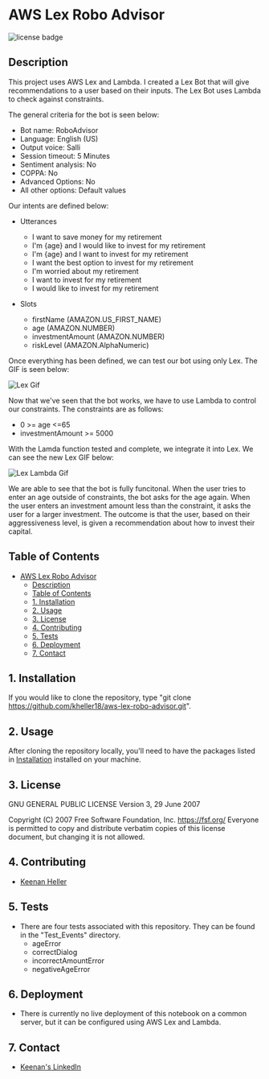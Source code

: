 # AWS Lex Robo Advisor

![license badge](https://shields.io/badge/license-GNU-blue)


## Description

This project uses AWS Lex and Lambda. I created a Lex Bot that will give recommendations to a user based on their inputs. The Lex Bot uses Lambda to check against constraints.

The general criteria for the bot is seen below:
  + Bot name: RoboAdvisor
  + Language: English (US)
  + Output voice: Salli
  + Session timeout: 5 Minutes
  + Sentiment analysis: No
  + COPPA: No
  + Advanced Options: No
  + All other options: Default values

Our intents are defined below:
  + Utterances
    + I want to save money for my retirement
    + I'm {age} and I would like to invest for my retirement
    + I'm ​{age} and I want to invest for my retirement
    + I want the best option to invest for my retirement
    + I'm worried about my retirement
    + I want to invest for my retirement
    + I would like to invest for my retirement

  + Slots
    + firstName (AMAZON.US_FIRST_NAME)
    + age (AMAZON.NUMBER)
    + investmentAmount (AMAZON.NUMBER)
    + riskLevel (AMAZON.AlphaNumeric)

Once everything has been defined, we can test our bot using only Lex. The GIF is seen below:

![Lex Gif](Videos/robo_advisor_gif_v1.gif)

Now that we've seen that the bot works, we have to use Lambda to control our constraints. The constraints are as follows:
  + 0 >= age <=65
  + investmentAmount >= 5000

With the Lamda function tested and complete, we integrate it into Lex. We can see the new Lex GIF below:

![Lex Lambda Gif](Videos/robo_advisor_lambda_gif.gif)

We are able to see that the bot is fully funcitonal. When the user tries to enter an age outside of constraints, the bot asks for the age again. When the user enters an investment amount less than the constraint, it asks the user for a larger investment. The outcome is that the user, based on their aggressiveness level, is given a recommendation about how to invest their capital.

## Table of Contents

- [AWS Lex Robo Advisor](#aws-lex-robo-advisor)
  - [Description](#description)
  - [Table of Contents](#table-of-contents)
  - [1. Installation](#1-installation)
  - [2. Usage](#2-usage)
  - [3. License](#3-license)
  - [4. Contributing](#4-contributing)
  - [5. Tests](#5-tests)
  - [6. Deployment](#6-deployment)
  - [7. Contact](#7-contact)


## 1. Installation

  If you would like to clone the repository, type "git clone https://github.com/kheller18/aws-lex-robo-advisor.git".


## 2. Usage

  After cloning the repository locally, you'll need to have the packages listed in [Installation](#1-installation) installed on your machine.


## 3. License

GNU GENERAL PUBLIC LICENSE
Version 3, 29 June 2007

Copyright (C) 2007 Free Software Foundation, Inc. <https://fsf.org/>
Everyone is permitted to copy and distribute verbatim copies
of this license document, but changing it is not allowed.


## 4. Contributing

  + [Keenan Heller](https://github.com/kheller18)


## 5. Tests

  + There are four tests associated with this repository. They can be found in the "Test_Events" directory.
    + ageError
    + correctDialog
    + incorrectAmountError
    + negativeAgeError


## 6. Deployment

  + There is currently no live deployment of this notebook on a common server, but it can be configured using AWS Lex and Lambda.


## 7. Contact

  + [Keenan's LinkedIn](https://www.linkedin.com/in/keenanheller/)
